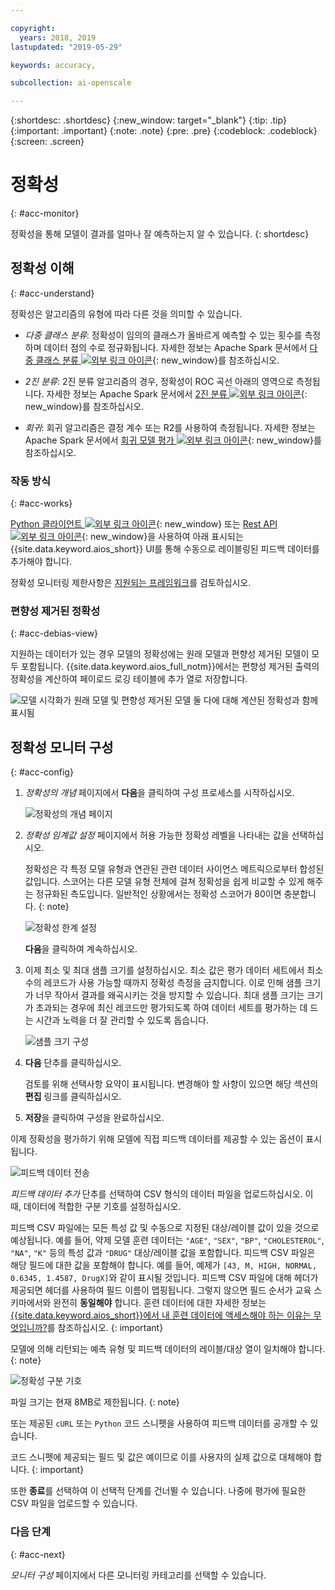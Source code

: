 ```yaml
---

copyright:
  years: 2018, 2019
lastupdated: "2019-05-29"

keywords: accuracy, 

subcollection: ai-openscale

---
```


{:shortdesc: .shortdesc}
{:new_window: target="_blank"}
{:tip: .tip}
{:important: .important}
{:note: .note}
{:pre: .pre}
{:codeblock: .codeblock}
{:screen: .screen}

# 정확성
{: #acc-monitor}

정확성을 통해 모델이 결과를 얼마나 잘 예측하는지 알 수 있습니다.
{: shortdesc}

## 정확성 이해
{: #acc-understand}

정확성은 알고리즘의 유형에 따라 다른 것을 의미할 수 있습니다.

- *다중 클래스 분류*: 정확성이 임의의 클래스가 올바르게 예측할 수 있는 횟수를 측정하며 데이터 점의 수로 정규화됩니다. 자세한 정보는 Apache Spark 문서에서 [다중 클래스 분류 ![외부 링크 아이콘](../../icons/launch-glyph.svg "외부 링크 아이콘")](https://spark.apache.org/docs/2.1.0/mllib-evaluation-metrics.html#multiclass-classification){: new_window}를 참조하십시오.

- *2진 분류*: 2진 분류 알고리즘의 경우, 정확성이 ROC 곡선 아래의 영역으로 측정됩니다. 자세한 정보는 Apache Spark 문서에서 [2진 분류 ![외부 링크 아이콘](../../icons/launch-glyph.svg "외부 링크 아이콘")](https://spark.apache.org/docs/2.1.0/mllib-evaluation-metrics.html#binary-classification){: new_window}를 참조하십시오.

- *회귀*: 회귀 알고리즘은 결정 계수 또는 R2를 사용하여 측정됩니다. 자세한 정보는 Apache Spark 문서에서 [회귀 모델 평가 ![외부 링크 아이콘](../../icons/launch-glyph.svg "외부 링크 아이콘")](https://spark.apache.org/docs/2.1.0/mllib-evaluation-metrics.html#regression-model-evaluation){: new_window}를 참조하십시오.

### 작동 방식
{: #acc-works}

[Python 클라이언트 ![외부 링크 아이콘](../../icons/launch-glyph.svg "외부 링크 아이콘")](http://ai-openscale-python-client.mybluemix.net/#feedbacklogging){: new_window} 또는 [Rest API ![외부 링크 아이콘](../../icons/launch-glyph.svg "외부 링크 아이콘")](https://cloud.ibm.com/apidocs/ai-openscale#post-feedback-payload){: new_window}을 사용하여 아래 표시되는 {{site.data.keyword.aios_short}} UI를 통해 수동으로 레이블링된 피드백 데이터를 추가해야 합니다.

정확성 모니터링 제한사항은 [지원되는 프레임워크](/docs/services/ai-openscale?topic=ai-openscale-in-ov#in-fram)를 검토하십시오.

### 편향성 제거된 정확성
{: #acc-debias-view}

지원하는 데이터가 있는 경우 모델의 정확성에는 원래 모델과 편향성 제거된 모델이 모두 포함됩니다. {{site.data.keyword.aios_full_notm}}에서는 편향성 제거된 출력의 정확성을 계산하여 페이로드 로깅 테이블에 추가 열로 저장합니다. 

![모델 시각화가 원래 모델 및 편향성 제거된 모델 둘 다에 대해 계산된 정확성과 함께 표시됨](images/debiased-accuracy.png)

## 정확성 모니터 구성
{: #acc-config}

1.  *정확성의 개념* 페이지에서 **다음**을 클릭하여 구성 프로세스를 시작하십시오.

    ![정확성의 개념 페이지](images/accuracy-what-is.png)

1.  *정확성 임계값 설정* 페이지에서 허용 가능한 정확성 레벨을 나타내는 값을 선택하십시오.

    정확성은 각 특정 모델 유형과 연관된 관련 데이터 사이언스 메트릭으로부터 합성된 값입니다. 스코어는 다른 모델 유형 전체에 걸쳐 정확성을 쉽게 비교할 수 있게 해주는 정규화된 측도입니다. 일반적인 상황에서는 정확성 스코어가 80이면 충분합니다.
    {: note}

    ![정확성 한계 설정](images/accuracy-set-limit.png)

    **다음**을 클릭하여 계속하십시오.

1.  이제 최소 및 최대 샘플 크기를 설정하십시오. 최소 값은 평가 데이터 세트에서 최소 수의 레코드가 사용 가능할 때까지 정확성 측정을 금지합니다. 이로 인해 샘플 크기가 너무 작아서 결과를 왜곡시키는 것을 방지할 수 있습니다. 최대 샘플 크기는 크기가 초과되는 경우에 최신 레코드만 평가되도록 하여 데이터 세트를 평가하는 데 드는 시간과 노력을 더 잘 관리할 수 있도록 돕습니다.

     ![샘플 크기 구성](images/accuracy-config-sample.png)

1.  **다음** 단추를 클릭하십시오.

    검토를 위해 선택사항 요약이 표시됩니다. 변경해야 할 사항이 있으면 해당 섹션의 **편집** 링크를 클릭하십시오.

1.  **저장**을 클릭하여 구성을 완료하십시오.

이제 정확성을 평가하기 위해 모델에 직접 피드백 데이터를 제공할 수 있는 옵션이 표시됩니다.

  ![피드백 데이터 전송](images/accuracy-send-feedback0.png)

*피드백 데이터 추가* 단추를 선택하여 CSV 형식의 데이터 파일을 업로드하십시오. 이 때, 데이터에 적합한 구분 기호를 설정하십시오.

피드백 CSV 파일에는 모든 특성 값 및 수동으로 지정된 대상/레이블 값이 있을 것으로 예상됩니다. 예를 들어, 약제 모델 훈련 데이터는 `"AGE"`, `"SEX"`, `"BP"`, `"CHOLESTEROL"`, `"NA"`, `"K"` 등의 특성 값과 `"DRUG"` 대상/레이블 값을 포함합니다. 피드백 CSV 파일은 해당 필드에 대한 값을 포함해야 합니다. 예를 들어, 예제가 `[43, M, HIGH, NORMAL, 0.6345, 1.4587, DrugX]`와 같이 표시될 것입니다. 피드백 CSV 파일에 대해 헤더가 제공되면 헤더를 사용하여 필드 이름이 맵핑됩니다. 그렇지 않으면 필드 순서가 교육 스키마에서와 완전히 **동일해야** 합니다. 훈련 데이터에 대한 자세한 정보는 [{{site.data.keyword.aios_short}}에서 내 훈련 데이터에 액세스해야 하는 이유는 무엇입니까?](/docs/services/ai-openscale?topic=ai-openscale-trainingdata#trainingdata)를 참조하십시오.
{: important}

모델에 의해 리턴되는 예측 유형 및 피드백 데이터의 레이블/대상 열이 일치해야 합니다.
{: note}

  ![정확성 구분 기호](images/accuracy-delimit.png)

파일 크기는 현재 8MB로 제한됩니다.
{: note}

또는 제공된 `cURL` 또는 `Python` 코드 스니펫을 사용하여 피드백 데이터를 공개할 수 있습니다.

코드 스니펫에 제공되는 필드 및 값은 예이므로 이를 사용자의 실제 값으로 대체해야 합니다.
{: important}

또한 **종료**를 선택하여 이 선택적 단계를 건너뛸 수 있습니다. 나중에 평가에 필요한 CSV 파일을 업로드할 수 있습니다.

### 다음 단계
{: #acc-next}

*모니터 구성* 페이지에서 다른 모니터링 카테고리를 선택할 수 있습니다.
